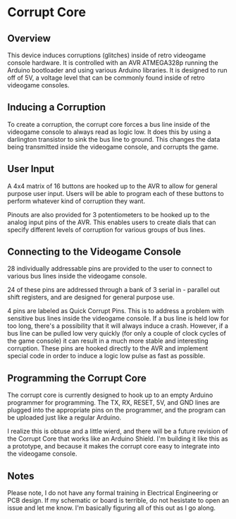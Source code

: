 # Corrupt Core
## Overview

This device induces corruptions (glitches) inside of retro videogame console hardware. It is controlled with an AVR ATMEGA328p running the Arduino bootloader and using various Arduino libraries. It is designed to run off of 5V, a voltage level that can be commonly found inside of retro videogame consoles.

## Inducing a Corruption

To create a corruption, the corrupt core forces a bus line inside of the videogame console to always read as logic low. It does this by using a darlington transistor to sink the bus line to ground. This changes the data being transmitted inside the videogame console, and corrupts the game.

## User Input

A 4x4 matrix of 16 buttons are hooked up to the AVR to allow for general purpose user input. Users will be able to program each of these buttons to perform whatever kind of corruption they want.

Pinouts are also provided for 3 potentiometers to be hooked up to the analog input pins of the AVR. This enables users to create dials that can specify different levels of corruption for various groups of bus lines.

## Connecting to the Videogame Console

28 individually addressable pins are provided to the user to connect to various bus lines inside the videogame console. 

24 of these pins are addressed through a bank of 3 serial in - parallel out shift registers, and are designed for general purpose use.

4 pins are labeled as Quick Corrupt Pins. This is to address a problem with sensitive bus lines inside the videogame console. If a bus line is held low for too long, there's a possibility that it will always induce a crash. However, if a bus line can be pulled low very quickly (for only a couple of clock cycles of the game console) it can result in a much more stable and interesting corruption. These pins are hooked directly to the AVR and implement special code in order to induce a logic low pulse as fast as possible.

## Programming the Corrupt Core

The corrupt core is currently designed to hook up to an empty Arduino programmer for programming. The TX, RX, RESET, 5V, and GND lines are plugged into the appropriate pins on the programmer, and the program can be uploaded just like a regular Arduino.

I realize this is obtuse and a little wierd, and there will be a future revision of the Corrupt Core that works like an Arduino Shield. I'm building it like this as a prototype, and because it makes the corrupt core easy to integrate into the videogame console.

## Notes
Please note, I do not have any formal training in Electrical Engineering or PCB design. If my schematic or board is terrible, do not hesistate to open an issue and let me know. I'm basically figuring all of this out as I go along.
